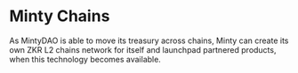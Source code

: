 # Minty Chains

As MintyDAO is able to move its treasury across chains, Minty can create its own ZKR L2 chains network for itself and launchpad partnered products, when this technology becomes available.
